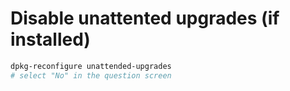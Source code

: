 # Disable unattented upgrades (if installed)

```bash
dpkg-reconfigure unattended-upgrades
# select "No" in the question screen
```
